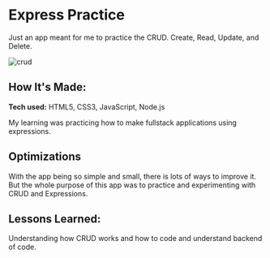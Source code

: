 ﻿# Express Practice
Just an app meant for me to practice the CRUD. Create, Read, Update, and Delete.

![crud](https://user-images.githubusercontent.com/102541428/172067347-2b02a1d1-e6ce-433c-97a8-3ebb6e7986ee.png)


## How It's Made:

**Tech used:** HTML5, CSS3, JavaScript, Node.js

My learning was practicing how to make fullstack applications using expressions.

## Optimizations

With the app being so simple and small, there is lots of ways to improve it. But the whole purpose of this app was to practice and experimenting with CRUD and Expressions.

## Lessons Learned:

Understanding how CRUD works and how to code and understand backend of code.
